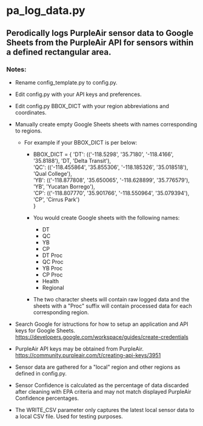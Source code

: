 # pa_log_data.py
 
## Perodically logs PurpleAir sensor data to Google Sheets from the PurpleAir API for sensors within a defined rectangular area.

### Notes:
 
- Rename config_template.py to config.py.
- Edit config.py with your API keys and preferences.
- Edit config.py BBOX_DICT with your region abbreviations and coordinates. 
- Manually create empty Google Sheets sheets with names corresponding to regions.
  - For example if your BBOX_DICT is per below:
    - BBOX_DICT = {
        'DT': (('-118.5298', '35.7180', '-118.4166', '35.8188'), 'DT, 'Delta Transit'),  
        'QC': (('-118.455864', '35.855306', '-118.185326', '35.018518'), 'Qual College'),  
        'YB': (('-118.877808', '35.650065', '-118.628899', '35.776579'), 'YB', 'Yucatan Borrego'),  
        'CP': (('-118.807770', '35.901766', '-118.550964', '35.079394'), 'CP', 'Cirrus Park')  
        }
    - You would create Google sheets with the following names:
        - DT
        - QC
        - YB
        - CP
        - DT Proc
        - QC Proc
        - YB Proc
        - CP Proc
        - Health
        - Regional
 
    - The two character sheets will contain raw logged data and the sheets with a "Proc" suffix will contain processed data for each corresponding region.

- Search Google for istructions for how to setup an application and API keys for Google Sheets. https://developers.google.com/workspace/guides/create-credentials 
- PurpleAir API keys may be obtained from PurpleAir. https://community.purpleair.com/t/creating-api-keys/3951 
- Sensor data are gathered for a "local" region and other regions as defined in config.py.
- Sensor Confidence is calculated as the percentage of data discarded after cleaning with EPA criteria and may not match displayed PurpleAir Confidence percentages.
- The WRITE_CSV parameter only captures the latest local sensor data to a local CSV file. Used for testing purposes.
